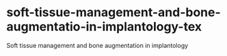 # soft-tissue-management-and-bone-augmentatio-in-implantology-tex
Soft tissue management and bone augmentation in implantology
